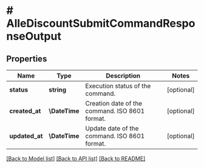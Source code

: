 # # AlleDiscountSubmitCommandResponseOutput

## Properties

Name | Type | Description | Notes
------------ | ------------- | ------------- | -------------
**status** | **string** | Execution status of the command. | [optional]
**created_at** | **\DateTime** | Creation date of the command. ISO 8601 format. | [optional]
**updated_at** | **\DateTime** | Update date of the command. ISO 8601 format. | [optional]

[[Back to Model list]](../../README.md#models) [[Back to API list]](../../README.md#endpoints) [[Back to README]](../../README.md)
